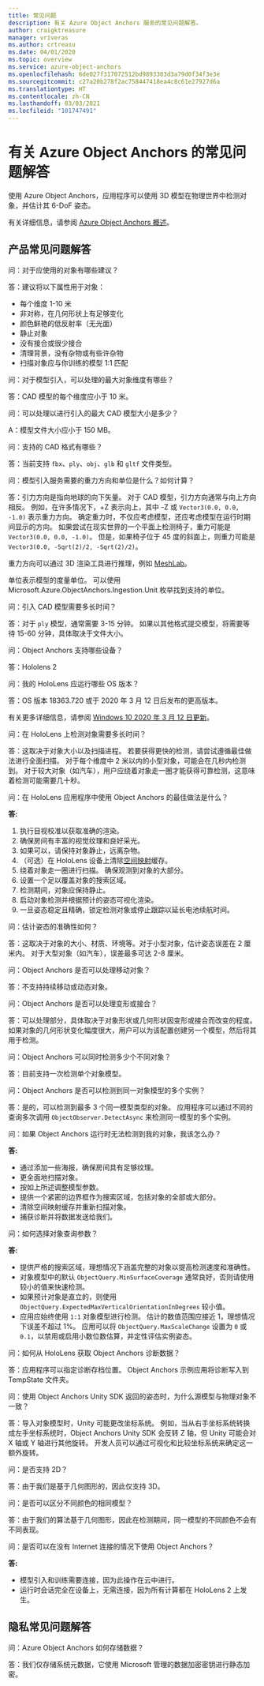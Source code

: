 ```yaml
---
title: 常见问题
description: 有关 Azure Object Anchors 服务的常见问题解答。
author: craigktreasure
manager: vriveras
ms.author: crtreasu
ms.date: 04/01/2020
ms.topic: overview
ms.service: azure-object-anchors
ms.openlocfilehash: 6de027f317072512bd9893303d3a79d0f34f3e3e
ms.sourcegitcommit: c27a20b278f2ac758447418ea4c8c61e27927d6a
ms.translationtype: HT
ms.contentlocale: zh-CN
ms.lasthandoff: 03/03/2021
ms.locfileid: "101747491"
---
```

# <a name="frequently-asked-questions-about-azure-object-anchors"></a>有关 Azure Object Anchors 的常见问题解答

使用 Azure Object Anchors，应用程序可以使用 3D 模型在物理世界中检测对象，并估计其 6-DoF 姿态。

有关详细信息，请参阅 [Azure Object Anchors 概述](overview.md)。

## <a name="product-faq"></a>产品常见问题解答
问：对于应使用的对象有哪些建议？

答：建议将以下属性用于对象：

* 每个维度 1-10 米
* 非对称，在几何形状上有足够变化
* 颜色鲜艳的低反射率（无光面）
* 静止对象
* 没有接合或很少接合
* 清理背景，没有杂物或有些许杂物
* 扫描对象应与你训练的模型 1:1 匹配

问：对于模型引入，可以处理的最大对象维度有哪些？

答：CAD 模型的每个维度应小于 10 米。

问：可以处理以进行引入的最大 CAD 模型大小是多少？

A：模型文件大小应小于 150 MB。

问：支持的 CAD 格式有哪些？

答：当前支持 `fbx`、`ply`、`obj`、`glb` 和 `gltf` 文件类型。

问：模型引入服务需要的重力方向和单位是什么？如何计算？

答：引力方向是指向地球的向下矢量。 对于 CAD 模型，引力方向通常与向上方向相反。 例如，在许多情况下，+Z 表示向上，其中 -Z 或 `Vector3(0.0, 0.0, -1.0)` 表示重力方向。 确定重力时，不仅应考虑模型，还应考虑模型在运行时期间显示的方向。 如果尝试在现实世界的一个平面上检测椅子，重力可能是 `Vector3(0.0, 0.0, -1.0)`。 但是，如果椅子位于 45 度的斜面上，则重力可能是 `Vector3(0.0, -Sqrt(2)/2, -Sqrt(2)/2)`。

重力方向可以通过 3D 渲染工具进行推理，例如 [MeshLab](http://www.meshlab.net/)。

单位表示模型的度量单位。 可以使用 Microsoft.Azure.ObjectAnchors.Ingestion.Unit 枚举找到支持的单位。

问：引入 CAD 模型需要多长时间？

答：对于 `ply` 模型，通常需要 3-15 分钟。 如果以其他格式提交模型，将需要等待 15-60 分钟，具体取决于文件大小。

问：Object Anchors 支持哪些设备？

答：Hololens 2 

问：我的 HoloLens 应运行哪些 OS 版本？

答：OS 版本 18363.720 或于 2020 年 3 月 12 日后发布的更高版本。

  有关更多详细信息，请参阅 [Windows 10 2020 年 3 月 12 日更新](https://support.microsoft.com/help/4551762)。

问：在 HoloLens 上检测对象需要多长时间？

答：这取决于对象大小以及扫描进程。 若要获得更快的检测，请尝试遵循最佳做法进行全面扫描。 对于每个维度中 2 米以内的小型对象，可能会在几秒内检测到。 对于较大对象（如汽车），用户应绕着对象走一圈才能获得可靠检测，这意味着检测可能需要几十秒。

问：在 HoloLens 应用程序中使用 Object Anchors 的最佳做法是什么？

**答:**

 1. 执行目视校准以获取准确的渲染。
 2. 确保房间有丰富的视觉纹理和良好采光。
 3. 如果可以，请保持对象静止，远离杂物。
 4. （可选）在 HoloLens 设备上清除[空间映射](https://docs.microsoft.com/windows/mixed-reality/spatial-mapping)缓存。
 5. 绕着对象走一圈进行扫描。 确保观测到对象的大部分。
 6. 设置一个足以覆盖对象的搜索区域。
 7. 检测期间，对象应保持静止。
 8. 启动对象检测并根据预计的姿态可视化渲染。
 9. 一旦姿态稳定且精确，锁定检测对象或停止跟踪以延长电池续航时间。

问：估计姿态的准确性如何？

答：这取决于对象的大小、材质、环境等。对于小型对象，估计姿态误差在 2 厘米内。 对于大型对象（如汽车），误差最多可达 2-8 厘米。

问：Object Anchors 是否可以处理移动对象？

答：不支持持续移动或动态对象。

问：Object Anchors 是否可以处理变形或接合？

答：可以处理部分，具体取决于对象形状或几何形状因变形或接合而改变的程度。 如果对象的几何形状变化幅度很大，用户可以为该配置创建另一个模型，然后将其用于检测。

问：Object Anchors 可以同时检测多少个不同对象？

答：目前支持一次检测单个对象模型。 

问：Object Anchors 是否可以检测到同一对象模型的多个实例？

答：是的，可以检测到最多 3 个同一模型类型的对象。 应用程序可以通过不同的查询多次调用 `ObjectObserver.DetectAsync` 来检测同一模型的多个实例。

问：如果 Object Anchors 运行时无法检测到我的对象，我该怎么办？

**答:**

* 通过添加一些海报，确保房间具有足够纹理。
* 更全面地扫描对象。
* 按如上所述调整模型参数。
* 提供一个紧密的边界框作为搜索区域，包括对象的全部或大部分。
* 清除空间映射缓存并重新扫描对象。
* 捕获诊断并将数据发送给我们。

问：如何选择对象查询参数？

**答:**

* 提供严格的搜索区域，理想情况下涵盖完整的对象以提高检测速度和准确性。
* 对象模型中的默认 `ObjectQuery.MinSurfaceCoverage` 通常良好，否则请使用较小的值来快速检测。
* 如果预计对象是直立的，则使用 `ObjectQuery.ExpectedMaxVerticalOrientationInDegrees` 较小值。
* 应用应始终使用 `1:1` 对象模型进行检测。 估计的数值范围应接近 1，理想情况下误差不超过 1%。 应用可以将 `ObjectQuery.MaxScaleChange` 设置为 `0` 或 `0.1`，以禁用或启用小数位数估算，并定性评估实例姿态。

问：如何从 HoloLens 获取 Object Anchors 诊断数据？

答：应用程序可以指定诊断存档位置。 Object Anchors 示例应用将诊断写入到 TempState 文件夹。

问：使用 Object Anchors Unity SDK 返回的姿态时，为什么源模型与物理对象不一致？

答：导入对象模型时，Unity 可能更改坐标系统。 例如，当从右手坐标系统转换成左手坐标系统时，Object Anchors Unity SDK 会反转 Z 轴，但 Unity 可能会对 X 轴或 Y 轴进行其他旋转。 开发人员可以通过可视化和比较坐标系统来确定这一额外旋转。

问：是否支持 2D？

答：由于我们是基于几何图形的，因此仅支持 3D。

问：是否可以区分不同颜色的相同模型？

答：由于我们的算法基于几何图形，因此在检测期间，同一模型的不同颜色不会有不同表现。

问：是否可以在没有 Internet 连接的情况下使用 Object Anchors？

**答:** 
* 模型引入和训练需要连接，因为此操作在云中进行。
* 运行时会话完全在设备上，无需连接，因为所有计算都在 HoloLens 2 上发生。

## <a name="privacy-faq"></a>隐私常见问题解答
问：Azure Object Anchors 如何存储数据？

答：我们仅存储系统元数据，它使用 Microsoft 管理的数据加密密钥进行静态加密。
